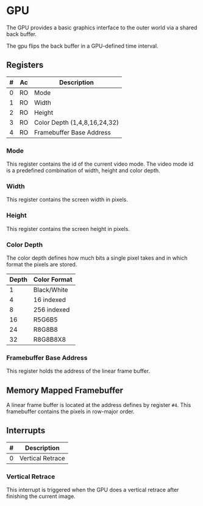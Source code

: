 # GPU
The GPU provides a basic graphics interface to the outer world via
a shared back buffer.

The gpu flips the back buffer in a GPU-defined time interval.

## Registers

| # | Ac | Description                  |
|---|----|------------------------------|
| 0 | RO | Mode                         |
| 1 | RO | Width                        |
| 2 | RO | Height                       |
| 3 | RO | Color Depth (1,4,8,16,24,32) |
| 4 | RO | Framebuffer Base Address     |

### Mode
This register contains the id of the current video mode.
The video mode id is a predefined combination of width,
height and color depth.

### Width
This register contains the screen width in pixels.

### Height
This register contains the screen height in pixels.

### Color Depth
The color depth defines how much bits a single pixel takes and in
which format the pixels are stored.

| Depth | Color Format |
|-------|--------------|
|     1 |  Black/White |
|     4 |   16 indexed |
|     8 |  256 indexed |
|    16 |       R5G6B5 |
|    24 |       R8G8B8 |
|    32 |     R8G8B8X8 |

### Framebuffer Base Address
This register holds the address of the linear frame buffer.

## Memory Mapped Framebuffer

A linear frame buffer is located at the address defines by register `#4`.
This framebuffer contains the pixels in row-major order.

## Interrupts

| # | Description      |
|---|------------------|
| 0 | Vertical Retrace |

### Vertical Retrace
This interrupt is triggered when the GPU does a vertical retrace after
finishing the current image.